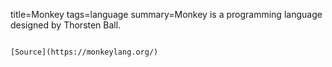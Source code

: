 title=Monkey
tags=language
summary=Monkey is a programming language designed by Thorsten Ball.
~~~~~~

[Source](https://monkeylang.org/)


